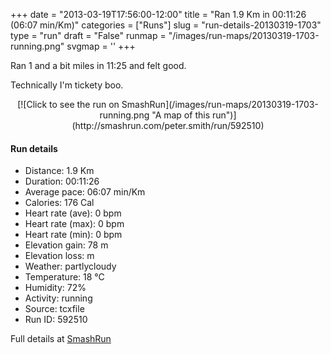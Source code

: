 +++
date = "2013-03-19T17:56:00-12:00"
title = "Ran 1.9 Km in 00:11:26 (06:07 min/Km)"
categories = ["Runs"]
slug = "run-details-20130319-1703"
type = "run"
draft = "False"
runmap = "/images/run-maps/20130319-1703-running.png"
svgmap = '<polyline points="78 23, 74 24, 73 27, 72 29, 71 30, 70 31, 68 32, 66 33, 64 35, 63 37, 62 38, 60 39, 58 40, 53 42, 45 44, 43 44, 42 46, 36 47, 34 48, 32 48, 29 49, 25 50, 23 50, 21 51, 17 52, 16 53, 13 55, 11 56, 9 56, 7 57, 5 58, 2 59, 0 60, 1 61, 3 62, 5 63, 8 65, 9 66, 11 67, 12 68, 14 69, 16 68, 19 66, 21 65, 20 63, 21 62, 26 61, 28 61, 29 60, 31 59, 33 58, 37 57, 41 56, 42 55, 45 55, 46 54, 48 53, 50 53, 52 53, 55 53, 56 54, 58 54, 60 53, 62 52, 64 52, 66 51, 68 51, 70 50, 70 51, 70 53, 71 55, 74 57, 75 58, 76 59, 77 65, 79 66, 83 67, 85 67, 91 69, 95 68, 97 68, 99 69, 100 70, 99 73, 99 75, 97 78">'
+++

Ran 1 and a bit miles in 11:25 and felt good. 

Technically I'm tickety boo. 



<!--more-->

<center>
[![Click to see the run on SmashRun](/images/run-maps/20130319-1703-running.png "A map of this run")](http://smashrun.com/peter.smith/run/592510)
</center>

#### Run details

* Distance: 1.9 Km
* Duration: 00:11:26
* Average pace: 06:07 min/Km
* Calories: 176 Cal
* Heart rate (ave): 0 bpm
* Heart rate (max): 0 bpm
* Heart rate (min): 0 bpm
* Elevation gain: 78 m
* Elevation loss:  m
* Weather: partlycloudy
* Temperature: 18 &deg;C
* Humidity: 72%
* Activity: running
* Source: tcxfile
* Run ID: 592510

Full details at [SmashRun](http://smashrun.com/peter.smith/run/592510)